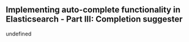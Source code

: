 ## Implementing auto-complete functionality in Elasticsearch - Part III: Completion suggester

undefined
